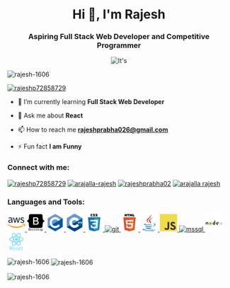 <h1 align="center">Hi 👋, I'm Rajesh</h1>
<h3 align="center">Aspiring Full Stack Web Developer and Competitive Programmer</h3>
<p align="center"><img src="https://static.vecteezy.com/system/resources/previews/004/865/921/original/programmer-people-concept-use-laptop-and-programming-code-program-icon-spreading-with-modern-flat-style-free-vector.jpg" width=400 alt=It's Me/></p>
<p align="left"> <img src="https://komarev.com/ghpvc/?username=rajesh-1606&label=Profile%20views&color=0e75b6&style=flat" alt="rajesh-1606" /> </p>

<p align="left"> <a href="https://twitter.com/rajeshp72858729" target="blank"><img src="https://img.shields.io/twitter/follow/rajeshp72858729?logo=twitter&style=for-the-badge" alt="rajeshp72858729" /></a> </p>

- 🌱 I’m currently learning **Full Stack Web Developer**

- 💬 Ask me about **React**

- 📫 How to reach me **rajeshprabha026@gmail.com**

- ⚡ Fun fact **I am Funny**

<h3 align="left">Connect with me:</h3>
<p align="left">
<a href="https://twitter.com/rajeshp72858729" target="blank"><img align="center" src="https://raw.githubusercontent.com/rahuldkjain/github-profile-readme-generator/master/src/images/icons/Social/twitter.svg" alt="rajeshp72858729" height="30" width="40" /></a>
<a href="https://linkedin.com/in/arajalla-rajesh" target="blank"><img align="center" src="https://raw.githubusercontent.com/rahuldkjain/github-profile-readme-generator/master/src/images/icons/Social/linked-in-alt.svg" alt="arajalla-rajesh" height="30" width="40" /></a>
<a href="https://www.codechef.com/users/rajeshprabha02" target="blank"><img align="center" src="https://cdn.jsdelivr.net/npm/simple-icons@3.1.0/icons/codechef.svg" alt="rajeshprabha02" height="30" width="40" /></a>
<a href="https://www.hackerrank.com/20981a0508" target="blank"><img align="center" src="https://raw.githubusercontent.com/rahuldkjain/github-profile-readme-generator/master/src/images/icons/Social/hackerrank.svg" alt="arajalla rajesh" height="30" width="40" /></a>
</p>

<h3 align="left">Languages and Tools:</h3>
<p align="left"> <a href="https://aws.amazon.com" target="_blank" rel="noreferrer"> <img src="https://raw.githubusercontent.com/devicons/devicon/master/icons/amazonwebservices/amazonwebservices-original-wordmark.svg" alt="aws" width="40" height="40"/> </a> <a href="https://getbootstrap.com" target="_blank" rel="noreferrer"> <img src="https://raw.githubusercontent.com/devicons/devicon/master/icons/bootstrap/bootstrap-plain-wordmark.svg" alt="bootstrap" width="40" height="40"/> </a> <a href="https://www.cprogramming.com/" target="_blank" rel="noreferrer"> <img src="https://raw.githubusercontent.com/devicons/devicon/master/icons/c/c-original.svg" alt="c" width="40" height="40"/> </a> <a href="https://www.w3schools.com/cpp/" target="_blank" rel="noreferrer"> <img src="https://raw.githubusercontent.com/devicons/devicon/master/icons/cplusplus/cplusplus-original.svg" alt="cplusplus" width="40" height="40"/> </a> <a href="https://www.w3schools.com/css/" target="_blank" rel="noreferrer"> <img src="https://raw.githubusercontent.com/devicons/devicon/master/icons/css3/css3-original-wordmark.svg" alt="css3" width="40" height="40"/> </a> <a href="https://git-scm.com/" target="_blank" rel="noreferrer"> <img src="https://www.vectorlogo.zone/logos/git-scm/git-scm-icon.svg" alt="git" width="40" height="40"/> </a> <a href="https://www.w3.org/html/" target="_blank" rel="noreferrer"> <img src="https://raw.githubusercontent.com/devicons/devicon/master/icons/html5/html5-original-wordmark.svg" alt="html5" width="40" height="40"/> </a> <a href="https://www.java.com" target="_blank" rel="noreferrer"> <img src="https://raw.githubusercontent.com/devicons/devicon/master/icons/java/java-original.svg" alt="java" width="40" height="40"/> </a> <a href="https://developer.mozilla.org/en-US/docs/Web/JavaScript" target="_blank" rel="noreferrer"> <img src="https://raw.githubusercontent.com/devicons/devicon/master/icons/javascript/javascript-original.svg" alt="javascript" width="40" height="40"/> </a> <a href="https://www.microsoft.com/en-us/sql-server" target="_blank" rel="noreferrer"> <img src="https://www.svgrepo.com/show/303229/microsoft-sql-server-logo.svg" alt="mssql" width="40" height="40"/> </a> <a href="https://nodejs.org" target="_blank" rel="noreferrer"> <img src="https://raw.githubusercontent.com/devicons/devicon/master/icons/nodejs/nodejs-original-wordmark.svg" alt="nodejs" width="40" height="40"/> </a> <a href="https://reactjs.org/" target="_blank" rel="noreferrer"> <img src="https://raw.githubusercontent.com/devicons/devicon/master/icons/react/react-original-wordmark.svg" alt="react" width="40" height="40"/> </a> </p>

<p><img align="left" src="https://github-readme-stats.vercel.app/api/top-langs?username=rajesh-1606&show_icons=true&locale=en&layout=compact" alt="rajesh-1606" /></p>

<p>&nbsp;<img align="center" src="https://github-readme-stats.vercel.app/api?username=rajesh-1606&show_icons=true&locale=en" alt="rajesh-1606" /></p>

<p><img align="center" src="https://github-readme-streak-stats.herokuapp.com/?user=rajesh-1606&" alt="rajesh-1606" /></p>
